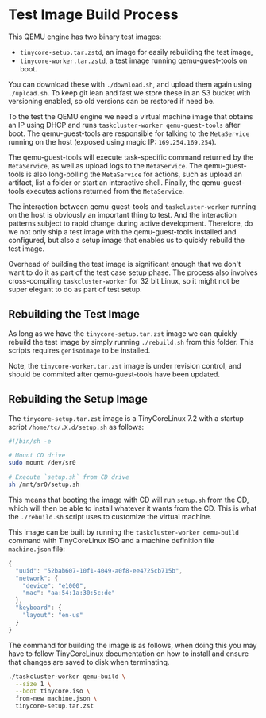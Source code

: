 Test Image Build Process
========================

This QEMU engine has two binary test images:
  * `tinycore-setup.tar.zstd`, an image for easily rebuilding the test image,
  * `tinycore-worker.tar.zstd`, a test image running qemu-guest-tools on boot.

You can download these with `./download.sh`, and upload them again using
`./upload.sh`. To keep git lean and fast we store these in an S3 bucket with
versioning enabled, so old versions can be restored if need be.

To the test the QEMU engine we need a virtual machine image that obtains an
IP using DHCP and runs `taskcluster-worker qemu-guest-tools` after boot.
The qemu-guest-tools are responsible for talking to the `MetaService` running on
the host (exposed using magic IP: `169.254.169.254`).

The qemu-guest-tools will execute task-specific command returned by the
`MetaService`, as well as upload logs to the `MetaService`.
The qemu-guest-tools is also long-polling the `MetaService` for actions, such as
upload an artifact, list a folder or start an interactive shell. Finally, the
qemu-guest-tools executes actions returned from the `MetaService`.

The interaction between qemu-guest-tools and `taskcluster-worker` running on the
host is obviously an important thing to test. And the interaction patterns
subject to rapid change during active development. Therefore, do we not only
ship a test image with the qemu-guest-tools installed and configured, but also
a setup image that enables us to quickly rebuild the test image.

Overhead of building the test image is significant enough that we don't want to
do it as part of the test case setup phase. The process also involves
cross-compiling `taskcluster-worker` for 32 bit Linux, so it might not be
super elegant to do as part of test setup.


Rebuilding the Test Image
-------------------------
As long as we have the `tinycore-setup.tar.zst` image we can quickly rebuild
the test image by simply running `./rebuild.sh` from this folder.
This scripts requires `genisoimage` to be installed.

Note, the `tinycore-worker.tar.zst` image is under revision control, and should
be commited after qemu-guest-tools have been updated.


Rebuilding the Setup Image
--------------------------
The `tinycore-setup.tar.zst` image is a TinyCoreLinux 7.2 with a startup script
`/home/tc/.X.d/setup.sh` as follows:

```sh
#!/bin/sh -e

# Mount CD drive
sudo mount /dev/sr0

# Execute `setup.sh` from CD drive
sh /mnt/sr0/setup.sh
```

This means that booting the image with CD will run `setup.sh` from the CD, which
will then be able to install whatever it wants from the CD. This is what the
`./rebuild.sh` script uses to customize the virtual machine.

This image can be built by running the `taskcluster-worker qemu-build` command
with TinyCoreLinux ISO and a machine definition file `machine.json` file:

```js
{
  "uuid": "52bab607-10f1-4049-a0f8-ee4725cb715b",
  "network": {
    "device": "e1000",
    "mac": "aa:54:1a:30:5c:de"
  },
  "keyboard": {
    "layout": "en-us"
  }
}
```

The command for building the image is as follows, when doing this you may have
to follow TinyCoreLinux documentation on how to install and ensure that changes
are saved to disk when terminating.

```sh
./taskcluster-worker qemu-build \
  --size 1 \
  --boot tinycore.iso \
  from-new machine.json \
  tinycore-setup.tar.zst
```
